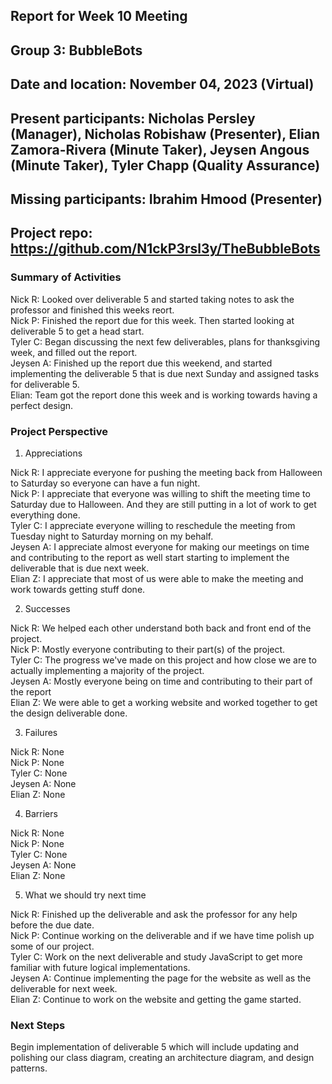 ## Report for Week 10 Meeting
## Group 3: BubbleBots
## Date and location: November 04, 2023 (Virtual)
## Present participants: Nicholas Persley (Manager), Nicholas Robishaw (Presenter), Elian Zamora-Rivera (Minute Taker), Jeysen Angous (Minute Taker), Tyler Chapp (Quality Assurance)
## Missing participants: Ibrahim Hmood (Presenter)
## Project repo: https://github.com/N1ckP3rsl3y/TheBubbleBots

### Summary of Activities

Nick R: Looked over deliverable 5 and started taking notes to ask the professor and finished this weeks reort. \
Nick P: Finished the report due for this week. Then started looking at deliverable 5 to get a head start. \
Tyler C: Began discussing the next few deliverables, plans for thanksgiving week, and filled out the report. \
Jeysen A: Finished up the report due this weekend, and started implementing the deliverable 5 that is due next Sunday and assigned tasks for deliverable 5. \
Elian: Team got the report done this week and is working towards having a perfect design. 


### Project Perspective
1. Appreciations

Nick R: I appreciate everyone for pushing the meeting back from Halloween to Saturday so everyone can have a fun night. \
Nick P: I appreciate that everyone was willing to shift the meeting time to Saturday due to Halloween. And they are still putting in a lot of work to get everything done. \
Tyler C: I appreciate everyone willing to reschedule the meeting from Tuesday night to Saturday morning on my behalf. \
Jeysen A: I appreciate almost everyone for making our meetings on time and contributing to the report as well start starting to implement the deliverable that is due next week. \
Elian Z: I appreciate that most of us were able to make the meeting and work towards getting stuff done.

2. Successes

Nick R: We helped each other understand both back and front end of the project. \
Nick P: Mostly everyone contributing to their part(s) of the project. \
Tyler C: The progress we've made on this project and how close we are to actually implementing a majority of the project. \
Jeysen A: Mostly everyone being on time and contributing to their part of the report\
Elian Z: We were able to get a working website and worked together to get the design deliverable done.


3. Failures

Nick R: None\
Nick P: None\
Tyler C: None\
Jeysen A: None\
Elian Z: None

4. Barriers

Nick R: None\
Nick P: None\
Tyler C: None\
Jeysen A: None\
Elian Z: None

5. What we should try next time

Nick R: Finished up the deliverable and ask the professor for any help before the due date. \
Nick P: Continue working on the deliverable and if we have time polish up some of our project. \
Tyler C: Work on the next deliverable and study JavaScript to get more familiar with future logical implementations. \
Jeysen A: Continue implementing the page for the website as well as the deliverable for next week. \
Elian Z: Continue to work on the website and getting the game started.


### Next Steps

Begin implementation of deliverable 5 which will include updating and polishing our class diagram, creating an architecture diagram, and design patterns.
